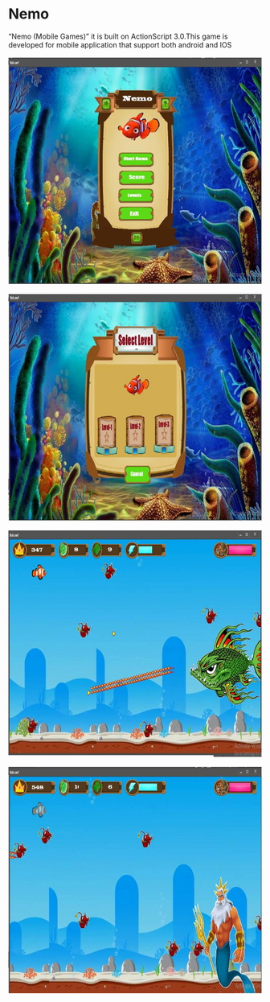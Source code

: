 # Nemo
“Nemo (Mobile Games)” it is built on ActionScript 3.0.This game is developed for mobile application that support both android and IOS
</br>
</br>
<img src="Nemo/img/img_1.jpg" width=900 height=450>
</br>
</br>
<img src="Nemo/img/img_2.jpg" width=900 height=450>
</br>
</br>
<img src="Nemo/img/img_3.jpg" width=900 height=450>
</br>
</br>
<img src="Nemo/img/img_4.jpg" width=900 height=450>
